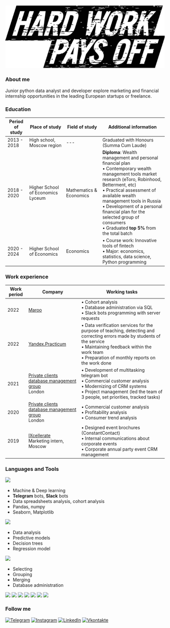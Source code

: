 [![Header](https://github.com/iamchris0/iamchris0/blob/main/Asset/logo.png)](https://www.linkedin.com/in/mnikityuk/)

### About me

Junior python data analyst and developer explore marketing and financial internship opportunities in 
the leading European startups or freelance.

### Education

| Period of study | Place of study | Field of study | Additional information |
| --- | --- | --- | --- |
| 2013 - 2018 | High school, Moscow region | --- | Graduated with Honours (Summa Cum Laude) |
| 2018 - 2020 | Higher School of Economics Lyceum | Mathematics & Economics | **Diploma**: Wealth management and personal financial plan <br>• Contemporary wealth management tools market research (eToro, Robinhood, Betterment, etc) <br>• Practical assessment of available wealth management tools in Russia <br>• Development of a personal financial plan for the selected group of consumers <br>• Graduated **top 5%** from the total batch|
| 2020 - 2024 | Higher School of Economics | Economics | • Course work: Innovative tools of fintech <br>• Major: economics, statistics, data science, Python programming|

### Work experience

| Work period | Company | Working tasks |
| --- | --- | --- |
| 2022 | [Maroo](https://www.maroo.us/) | • Cohort analysis <br>• Database administration via SQL <br>• Slack bots programming with server requests |
| 2022 | [Yandex.Practicum](https://practicum.yandex.ru/) | • Data verification services for the purpose of teaching, detecting and correcting errors made by students of the service <br>• Maintaining feedback within the work team <br>• Preparation of monthly reports on the work done |
| 2021 | [Private clients database management group](https://gobanya.ge/) <br>London | • Development of multitasking telegram bot <br>• Commercial customer analysis <br>• Modernizing of CRM systems <br>• Project management (led the team of 3 people, set priorities, tracked tasks) |
| 2020 | [Private clients database management group](https://gobanya.ge/) <br>London | • Commercial customer analysis <br>• Profitability analysis <br>• Consumer trend analysis |
| 2019 | [IXcellerate](https://ixcellerate.ru/) <br>Marketing intern, Moscow | • Designed event brochures (ConstantContact) <br>• Internal communications about corporate events <br>• Corporate annual party event CRM management |

### Languages and Tools

![](https://img.shields.io/badge/Python-<COLOR>) 

* Machine & Deep learning
* **Telegram** bots, **Slack** bots
* Data spreadsheets analysis, cohort analysis
* Pandas, numpy
* Seaborn, Matplotlib

![](https://img.shields.io/badge/R-blue)

* Data analysis
* Predictive models
* Decision trees
* Regression model

![](https://img.shields.io/badge/SQL-C1C1C1)

* Selecting
* Grouping
* Merging
* Database administration

![](https://img.shields.io/badge/-MS%20Office-orange) ![](https://img.shields.io/badge/-Miro-red) ![](https://img.shields.io/badge/-Figma-violet) ![](https://img.shields.io/badge/-Tableau-FFCC2A) ![](https://img.shields.io/badge/-Prezi-1B56E7) ![](https://img.shields.io/badge/-Power%20BI-E8911A) ![](https://img.shields.io/badge/-GSuite%20toolset%20(Forms%2C%20Sheets%2C%20Docs%2C%20SketchUp)-brightgreen)

### Follow me

[![Telegram](https://img.shields.io/badge/-Telegram-090909?style=for-the-badge&logo=telegram&logoColor=27A0D9)](https://t.me/iamchris0)
[![Instagram](https://img.shields.io/badge/-Instagram-090909?style=for-the-badge&logo=instagram&logoColor=B4068E)](https://www.instagram.com/mike.nikityuk)
[![LinkedIn](https://img.shields.io/badge/-LinkedIn-090909?style=for-the-badge&logo=linkedin&logoColor=007BB6)](https://www.linkedin.com/in/mnikityuk/)
[![Vkontakte](https://img.shields.io/badge/-Vkontakte-090909?style=for-the-badge&logo=Vk&logoColor=4F7DB3)](https://vk.com/m.a.nikityuk)
